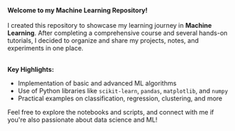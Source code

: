 <b>Welcome to my Machine Learning Repository!</b><br><br>
I created this repository to showcase my learning journey in <b>Machine Learning</b>. After completing a comprehensive course and several hands-on tutorials, I decided to organize and share my projects, notes, and experiments in one place.<br><br>

<b>Key Highlights:</b>
<ul>
  <li>Implementation of basic and advanced ML algorithms</li>
  <li>Use of Python libraries like <code>scikit-learn</code>, <code>pandas</code>, <code>matplotlib</code>, and <code>numpy</code></li>
  <li>Practical examples on classification, regression, clustering, and more</li>
</ul>

Feel free to explore the notebooks and scripts, and connect with me if you're also passionate about data science and ML!

